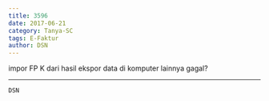 ```yaml
---
title: 3596
date: 2017-06-21
category: Tanya-SC
tags: E-Faktur
author: DSN
---
```


impor FP K dari hasil ekspor data di komputer lainnya gagal?

---



`DSN`
